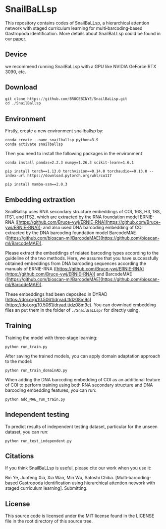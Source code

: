 # SnailBaLLsp

This repository contains codes of SnailBaLLsp, a hierarchical attention network with staged curriculum learning for multi‐barcoding‐based Gastropoda identification. More details about SnailBaLLsp could be found in our [paper]().

## Device
we recommend running SnailBaLLsp with a GPU like NVIDIA GeForce RTX 3090, etc. 

## Download
```python
git clone https://github.com/BRUCEBINYE/SnailBaLLsp.git
cd ./SnailBallsp
```

## Environment

Firstly, create a new environment snailballsp by:

```
conda create --name snailballsp python=3.9
conda activate snailballsp
```

Then you need to install the following packages in the environment

```
conda install pandas=2.2.3 numpy=1.26.3 scikit-learn=1.6.1

pip install torch==1.13.0 torchvision==0.14.0 torchaudio==0.13.0 --index-url https://download.pytorch.org/whl/cu117

pip install mamba-ssm==2.0.3
```


## Embedding extraxtion

SnailBallsp uses RNA secondary structure embeddings of COI, 16S, H3, 18S, ITS1, and ITS2, which are extracted by the RNA foundation model ERNIE-RNA ([https://github.com/Bruce-ywj/ERNIE-RNA](https://github.com/Bruce-ywj/ERNIE-RNA)); and also used DNA barcoding embedding of COI extracted by the DNA barcoding foundation model BarcodeMAE ([https://github.com/bioscan-ml/BarcodeMAE](https://github.com/bioscan-ml/BarcodeMAE)). 

Please extract the embeddings of related barcoding types according to the guideline of the two methods. Here, we assume that you have successfully obtained embeddings from DNA barcoding sequences according the manuals of ERNIE-RNA ([https://github.com/Bruce-ywj/ERNIE-RNA](https://github.com/Bruce-ywj/ERNIE-RNA)) and BarcodeMAE ([https://github.com/bioscan-ml/BarcodeMAE](https://github.com/bioscan-ml/BarcodeMAE)). 

These embeddings had been deposited in DYRAD [https://doi.org/10.5061/dryad.ttdz08m9c](https://doi.org/10.5061/dryad.ttdz08m9c). You can download embedding files an put them in the folder of `./SnailBaLLsp/` for directly using.

## Training

Training the model with three-stage learning:

```
python run_train.py
```

After saving the trained models, you can apply domain adaptation approach to the model:

```
python run_train_domainAD.py
```

When adding the DNA barcoding embedding of COI as an additional feature of COI to perform training using both RNA secondary structure and DNA barcoding embedding features, you can run:

```
python add_MAE_run_train.py
```

## Independent testing

To predict results of independent testing dataset, particular for the unseen dataset, you can run: 

```
python run_test_independent.py
```

## Citations

If you think SnailBaLLsp is useful, please cite our work when you use it:

Bin Ye, Junfeng Xia, Xia Wan, Min Wu, Satoshi Chiba. [Multi‐barcoding‐based Gastropoda identification using hierarchical attention network with staged curriculum learning]. Submitting.

## License

This source code is licensed under the MIT license found in the LICENSE file in the root directory of this source tree.
